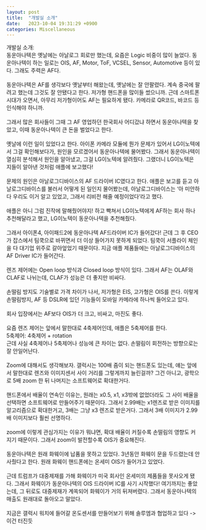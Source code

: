 ```yaml
---
layout: post
title:  "개발실 소개"
date:   2023-10-04 19:31:29 +0900
categories: Miscellaneous
---
```


개발실 소개:<br>
동운아나텍은 옛날에는 아날로그 회로만 했는데, 요즘은 Logic 비중이 많이 늘었다. 동운아나텍이 하는 일로는 OIS, AF, Motor, ToF, VCSEL, Sensor, Automotive 등이 있다. 그래도 주력은 AF다.<br>
<br>
동운아나텍은 AF를 생각보다 옛날부터 해왔는데, 옛날에는 잘 안팔렸다. 계속 중국에 팔려고 했는데 그것도 잘 안됐다고 한다. 저가형 핸드폰을 많이들 썼으니까. 근데 스마트폰 시대가 오면서, 아무리 저가형이어도 AF는 필요하게 됐다. 카메라로 QR코드, 바코드 등 인식해야 하니까.<br>
<br>
그래서 많은 회사들이 그때 그 AF 영업하던 한국회사 어디갔냐 하면서 동운아나텍을 찾았고, 이때 동운아나텍이 큰 돈을 벌었다고 한다.<br>
<br>
옛날에 이런 일이 있었다고 한다. 아이폰 카메라 모듈에 뭔가 문제가 있어서 LG이노텍에서 그걸 확인해보다가, 원인을 모르겠어서 동운아나텍에 물어봤다. 그래서 동운아나텍이 열심히 분석해서 원인을 알아냈고, 그걸 LG이노텍에 알려줬다. 그랬더니 LG이노텍은 지들이 알아낸 것처럼 애플에 보고했다!<br>
<br>
문제의 원인은 아날로그디바이스의 AF 드라이버 IC였다고 한다. 애플은 보고를 듣고 아날로그디바이스를 불러서 어떻게 된 일인지 물어봤는데, 아날로그디바이스는 ‘아 미안하다 우리도 이거 알고 있었고, 그래서 리비전 해줄 예정이었다’라고 했다.<br>
<br>
애플은 아니 그럼 진작에 말해줬어야지! 하고 빡쳐서 LG이노텍에게 AF하는 회사 하나 추천해달라고 했고, LG이노텍이 동운아나텍을 추천해줬다.<br>
<br>
그래서 아이폰4, 아이패드2에 동운아나텍 AF드라이버 IC가 들어갔다! 근데 그 후 CEO가 잡스에서 팀쿡으로 바뀌면서 더 이상 들어가지 못하게 되었다. 팀쿡이 서플라이 체인을 다 대기업 위주로 갈아엎었기 때문이다. 지금 애플 제품들에는 아날로그디바이스의 AF Driver IC가 들어간다.<br>
<br>
렌즈 제어에는 Open loop 방식과 Closed loop 방식이 있다. 그래서 AF는 OLAF와 CLAF로 나뉘는데, CLAF가 성능은 더 좋지만 비싸다.<br>
<br>
손떨림 방지도 기술별로 가격 차이가 나서, 저가형은 EIS, 고가형은 OIS를 쓴다. 이렇게 손떨림방지, AF 등 DSLR에 있던 기능들이 모바일 카메라에 하나씩 들어오고 있다.<br>
<br>
회사 입장에서는 AF보다 OIS가 더 크고, 비싸고, 마진도 좋다.<br>
<br>
요즘 렌즈 제어는 앞에서 말한대로 4축제어인데, 애플은 5축제어를 한다.<br>
5축제어: 4축제어 + rotation<br>
근데 사실 4축제어나 5축제어나 성능에 큰 차이는 없다. 손떨림이 회전하는 방향으로는 잘 안일어난다.<br>
<br>
Zoom에 대해서도 생각해보자. 갤럭시는 100배 줌이 되는 핸드폰도 있는데, 얘는 앞에서 말한대로 렌즈와 이미지센서 사이 거리를 그렇게까지 늘린걸까? 그건 아니고, 광학으로 5배 zoom 한 뒤 나머지는 소프트웨어로 확대한거다.<br>
<br>
핸드폰에서 배율이 연속인 이유는, 원래는 x0.5, x1, x3밖에 없었더라도 그 사이 배율을 선택하면 소프트웨어로 만들어주기 때문이다. 그래서 2.99배는 x1렌즈로 받은 이미지를 알고리즘으로 확대한거고, 3배는 그냥 x3 렌즈로 받은거다. 그래서 3배 이미지가 2.99배 이미지보다 훨씬 선명하다.<br>
<br>
zoom에 이렇게 관심가지는 이유가 뭐냐면, 확대 배율이 커질수록 손떨림의 영향도 커지기 때문이다. 그래서 zoom이 발전할수록 OIS가 중요해진다.<br>
<br>
동운아나텍은 원래 화웨이에 납품을 못하고 있었다. 3년동안 화웨이 문을 두드렸는데 안사줬다고 한다. 원래 화웨이 핸드폰에는 온세미 OIS가 들어가고 있었다.<br>
<br>
근데 트럼프가 대중제재를 가해 화웨이가 미국 회사인 온세미의 제품들을 못사오게 됐다. 그래서 화웨이가 동운아나텍의 OIS 드라이버 IC를 사기 시작했다! 여기까지는 좋았는데, 그 뒤로도 대중제재가 계쏙되어 화웨이가 거의 뒤져버렸다. 그래서 동운아나텍의 매출도 원래대로 돌아오고 말았다.<br>
<br>
지금은 갤럭시 워치에 들어갈 온도센서를 만들어보기 위해 솔루엠과 협업하고 있다 -> 이건 터진듯<br>
